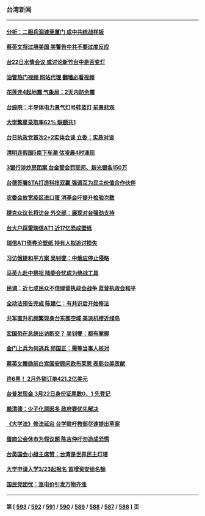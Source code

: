 ### 台湾新闻
---
#### [分析：二胆兵泅渡至厦门 成中共统战样板](../../pages/ncid1349361/n13955312.md?03220445) 
#### [蔡英文将过境美国 美警告中共不要过度反应](../../pages/ncid1349361/n13955292.md?03220445) 
#### [台22日水情会议 或讨论新竹台中是否变灯](../../pages/ncid1349361/n13955230.md?03220445) 
#### [油管热门视频 网站代理 翻墙必看视频](http://138.2.39.72:81/youtube.html?epic-marker?03220445)
#### [花莲连4起地震 气象局：2天内防余震](../../pages/ncid1349361/n13955237.md?03220445) 
#### [台综院：半导体电力景气灯号转蓝灯 前景悲观](../../pages/ncid1349361/n13955234.md?03220445) 
#### [大学繁星录取率62% 缺额共1](../../pages/ncid1349361/n13955239.md?03220445) 
#### [台日执政党首次2+2实体会谈 立委：实质对谈](../../pages/ncid1349361/n13955276.md?03220445) 
#### [清明连假国5南下车潮 估凌晨4时涌现](../../pages/ncid1349361/n13955274.md?03220445) 
#### [3银行涉炒房团案 台金管会罚联邦、新光银各150万](../../pages/ncid1349361/n13955269.md?03220445) 
#### [台德签署STA打造科技双赢 强调互为民主价值合作伙伴](../../pages/ncid1349361/n13955242.md?03220445) 
#### [农委会放宽疫区进口蛋 消基会吁提升检验次数](../../pages/ncid1349361/n13955270.md?03220445) 
#### [捷克众议长将访台 外交部：展现对台强劲支持](../../pages/ncid1349361/n13955241.md?03220445) 
#### [台大户踩雷瑞信AT1 近17亿恐成壁纸](../../pages/ncid1349361/n13955229.md?03220445) 
#### [瑞信AT1债券沦壁纸 持有人拟追讨损失](../../pages/ncid1349361/n13955238.md?03220445) 
#### [习访俄提和平方案 吴钊燮：中俄应停止侵略](../../pages/ncid1349361/n13955132.md?03220445) 
#### [马英九赴中祭祖 陆委会忧成为统战工具](../../pages/ncid1349361/n13955116.md?03220445) 
#### [民调︰近七成民众不信绿营执政会战争 蓝营执政会和平](../../pages/ncid1349361/n13955130.md?03220445) 
#### [全动法预告完成 陈建仁：有共识后开始修法](../../pages/ncid1349361/n13955133.md?03220445) 
#### [共军直升机频繁现身台东部空域 美派机接近绿岛](../../pages/ncid1349361/n13955147.md?03220445) 
#### [宏国恐在总统出访断交？ 吴钊燮：都有掌握](../../pages/ncid1349361/n13955149.md?03220445) 
#### [金门上兵为何逃兵 邱国正：需等当事人核对](../../pages/ncid1349361/n13955111.md?03220445) 
#### [蔡英文赠勋前白宫国安顾问欧布莱恩 表彰台美贡献](../../pages/ncid1349361/n13955073.md?03220445) 
#### [连6黑！ 2月外销订单421.2亿美元](../../pages/ncid1349361/n13954573.md?03220445) 
#### [台普发现金 3月22日身份证尾数0、1 先登记](../../pages/ncid1349361/n13954580.md?03220445) 
#### [赖清德：少子化原因多 政府要优先解决](../../pages/ncid1349361/n13954556.md?03220445) 
#### [《大学法》修法延宕 台学联吁教部尽速提出草案](../../pages/ncid1349361/n13954578.md?03220445) 
#### [蛋商公会休市为假议题 陈吉仲吁勿造成恐慌](../../pages/ncid1349361/n13954577.md?03220445) 
#### [台英国会小组主席赞：台湾是世界民主灯塔](../../pages/ncid1349361/n13954557.md?03220445) 
#### [大学申请入学3/23起报名 首增资安组名额](../../pages/ncid1349361/n13954575.md?03220445) 
#### [国民党团忧：涨电价引发万物齐涨](../../pages/ncid1349361/n13954555.md?03220445) 

---
#### 第 [ [593](./593.md?03220445) / [592](./592.md?03220445) / [591](./591.md?03220445) / [590](./590.md?03220445) / [589](./589.md?03220445) / [588](./588.md?03220445) / [587](./587.md?03220445) / [586](./586.md?03220445) ] 页
